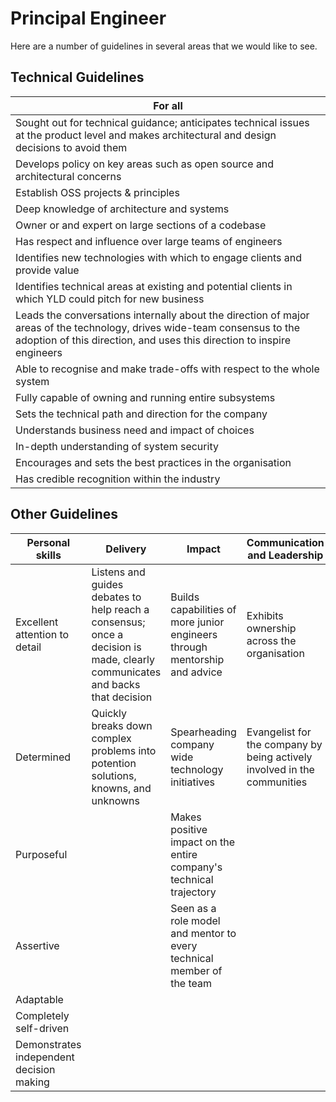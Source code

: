 # Principal Engineer

Here are a number of guidelines in several areas that we would like to see.

## Technical Guidelines

| For all |
| ------ |
| Sought out for technical guidance; anticipates technical issues at the product level and makes architectural and design decisions to avoid them |
| Develops policy on key areas such as open source and architectural concerns |
| Establish OSS projects & principles |
| Deep knowledge of architecture and systems |
| Owner or and expert on large sections of a codebase |
| Has respect and influence over large teams of engineers |
| Identifies new technologies with which to engage clients and provide value |
| Identifies technical areas at existing and potential clients in which YLD could pitch for new business |
| Leads the conversations internally about the direction of major areas of the technology, drives wide-team consensus to the adoption of this direction, and uses this direction to inspire engineers |
| Able to recognise and make trade-offs with respect to the whole system |
| Fully capable of owning and running entire subsystems |
| Sets the technical path and direction for the company |
| Understands business need and impact of choices |
| In-depth understanding of system security |
| Encourages and sets the best practices in the organisation |
| Has credible recognition within the industry |

## Other Guidelines

| Personal skills | Delivery | Impact | Communication and Leadership |
| ------ | ------ | ------ | ------ |
| Excellent attention to detail | Listens and guides debates to help reach a consensus; once a decision is made, clearly communicates and backs that decision | Builds capabilities of more junior engineers through mentorship and advice | Exhibits ownership across the organisation |
| Determined | Quickly breaks down complex problems into potention solutions, knowns, and unknowns | Spearheading company wide technology initiatives | Evangelist for the company by being actively involved in the communities |
| Purposeful |  | Makes positive impact on the entire company's technical trajectory |  |
| Assertive |  | Seen as a role model and mentor to every technical member of the team |  |
| Adaptable |  |  |  |
| Completely self-driven |  |  |  |
| Demonstrates independent decision making |  |  |  |
